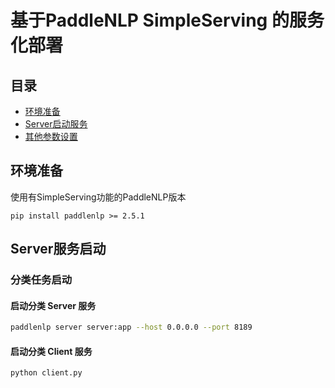 # 基于PaddleNLP SimpleServing 的服务化部署

## 目录
- [环境准备](#环境准备)
- [Server启动服务](#Server服务启动)
- [其他参数设置](#其他参数设置)

## 环境准备
使用有SimpleServing功能的PaddleNLP版本
```shell
pip install paddlenlp >= 2.5.1
```
## Server服务启动
### 分类任务启动
#### 启动分类 Server 服务
```bash
paddlenlp server server:app --host 0.0.0.0 --port 8189
```

#### 启动分类 Client 服务
```bash
python client.py
```
